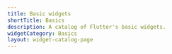 ```yaml
---
title: Basic widgets
shortTitle: Basics
description: A catalog of Flutter's basic widgets.
widgetCategory: Basics
layout: widget-catalog-page
---
```

